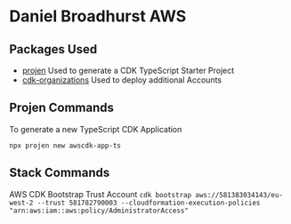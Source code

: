 # Daniel Broadhurst AWS 

## Packages Used

- [projen](https://github.com/projen/projen) Used to generate a CDK TypeScript Starter Project
- [cdk-organizations](https://github.com/pepperize/cdk-organizations) Used to deploy additional Accounts

## Projen Commands

To generate a new TypeScript CDK Application 

`npx projen new awscdk-app-ts`

## Stack Commands

AWS CDK Bootstrap Trust Account
`cdk bootstrap aws://581383034143/eu-west-2 --trust 581782790003 --cloudformation-execution-policies "arn:aws:iam::aws:policy/AdministratorAccess"`